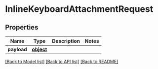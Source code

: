 # InlineKeyboardAttachmentRequest

## Properties
Name | Type | Description | Notes
------------ | ------------- | ------------- | -------------
**payload** | [**object**](.md) |  | 

[[Back to Model list]](../README.md#documentation-for-models) [[Back to API list]](../README.md#documentation-for-api-endpoints) [[Back to README]](../README.md)

